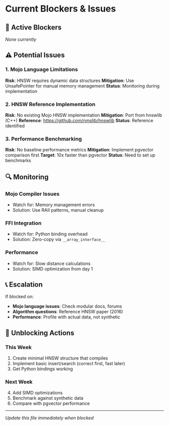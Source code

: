 # Current Blockers & Issues

## 🚫 Active Blockers
*None currently*

## ⚠️ Potential Issues

### 1. Mojo Language Limitations
**Risk**: HNSW requires dynamic data structures
**Mitigation**: Use UnsafePointer for manual memory management
**Status**: Monitoring during implementation

### 2. HNSW Reference Implementation
**Risk**: No existing Mojo HNSW implementation
**Mitigation**: Port from hnswlib (C++)
**Reference**: https://github.com/nmslib/hnswlib
**Status**: Reference identified

### 3. Performance Benchmarking
**Risk**: No baseline performance metrics
**Mitigation**: Implement pgvector comparison first
**Target**: 10x faster than pgvector
**Status**: Need to set up benchmarks

## 🔍 Monitoring

### Mojo Compiler Issues
- Watch for: Memory management errors
- Solution: Use RAII patterns, manual cleanup

### FFI Integration
- Watch for: Python binding overhead
- Solution: Zero-copy via `__array_interface__`

### Performance
- Watch for: Slow distance calculations
- Solution: SIMD optimization from day 1

## 📞 Escalation

If blocked on:
- **Mojo language issues**: Check modular docs, forums
- **Algorithm questions**: Reference HNSW paper (2016)
- **Performance**: Profile with actual data, not synthetic

## 🎯 Unblocking Actions

### This Week
1. Create minimal HNSW structure that compiles
2. Implement basic insert/search (correct first, fast later)
3. Get Python bindings working

### Next Week
4. Add SIMD optimizations
5. Benchmark against synthetic data
6. Compare with pgvector performance

---
*Update this file immediately when blocked*